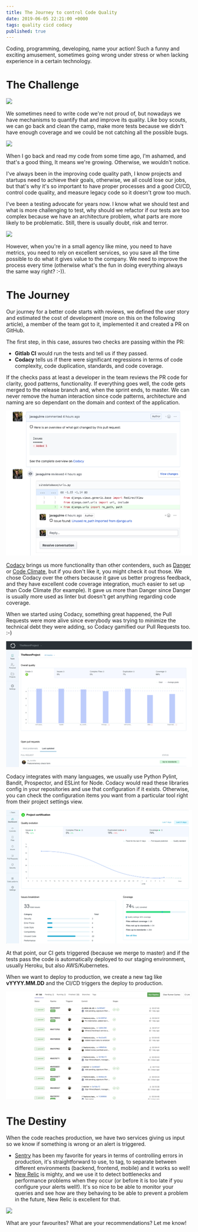 ```yaml
---
title: The Journey to control Code Quality
date: 2019-06-05 22:21:00 +0000
tags: quality cicd codacy
published: true
---
```


Coding, programming, developing, name your action! Such a funny and exciting amusement,
sometimes going wrong under stress or when lacking experience in a certain technology.

# The Challenge

![](https://media.giphy.com/media/xTkcERvSGMZOpp9RkI/giphy.gif)

We sometimes need to write code we're not proud of, but nowadays we have mechanisms to quantify that and improve its quality. Like boy scouts, we can go back and clean
the camp, make more tests because we didn't have enough coverage and we could be not catching all the possible bugs.

![](https://media.giphy.com/media/pFwRzOLfuGHok/giphy.gif)

When I go back and read my code from some time ago, I'm ashamed, and that's a good thing, It means we're growing. Otherwise, we wouldn't notice.

I've always been in the improving code quality path, I know projects and startups need to achieve their goals, otherwise, we all could lose our jobs, but that's why it's so important to have proper processes and a good CI/CD, control code quality, and measure legacy code so it doesn't grow too much.

I've been a testing advocate for years now. I know what we should test and what is more challenging to test, why should we refactor if our tests are too complex because we have an architecture problem, what parts are more likely to be problematic. Still, there is usually doubt, risk and terror.

![](https://media.giphy.com/media/Qw4X3FN8Elnz2ew3UFa/giphy.gif)

However, when you're in a small agency like mine, you need to have metrics, you need to rely on excellent services, so you save all the time possible to do what it gives value to the company. We need to improve the process every time (otherwise what's the fun in doing everything always the same way right? :-)).

# The Journey

Our journey for a better code starts with reviews, we defined the user story and estimated the cost of development (more on this on the following article), a member of the team got to it, implemented it and created a PR on GitHub.

The first step, in this case, assures two checks are passing within the PR:

- **Gitlab CI** would run the tests and tell us if they passed.
- **Codacy** tells us if there were significant regressions in terms of code complexity, code duplication, standards, and code coverage.

If the checks pass at least a developer in the team reviews the PR code for clarity, good patterns, functionality. If everything goes well, the code gets merged to the release branch and, when the sprint ends, to master. We can never remove the human interaction since code patterns, architecture and naming are so dependant on the domain and context of the application.

![](/../assets/images/ci-codacy.png)

[Codacy](https://codacy.com) brings us more functionality than other contenders, such as [Danger](https://danger.systems/) or [Code Climate](https://codeclimate.com/), but if you don't like it, you might check it out those. We chose Codacy over the others because it gave us better progress feedback, and they have excellent code coverage integration, much easier to set up than Code Climate (for example). It gave us more than Danger since Danger is usually more used as linter but doesn't get anything regarding code coverage.

When we started using Codacy, something great happened, the Pull Requests were more alive since everybody was trying to minimize the technical debt they were adding, so Codacy gamified our Pull Requests too. :-)

![](/../assets/images/codacy2.png)

Codacy integrates with many languages, we usually use Python Pylint, Bandit, Prospector, and ESLint for Node. Codacy would read these libraries config in your repositories and use that configuration if it exists. Otherwise, you can check the configuration items you want from a particular tool right from their project settings view.

![](/../assets/images/codacy1.png)

At that point, our CI gets triggered (because we merge to master) and if the tests pass the code is automatically deployed to our staging environment, usually Heroku, but also AWS/Kubernetes.

When we want to deploy to production, we create a new tag like **vYYYY.MM.DD** and the CI/CD triggers the deploy to production.

![](/../assets/images/gitlab-ci1.png)

# The Destiny

When the code reaches production, we have two services giving us input so we know if something is wrong or an alert is triggered.

- [Sentry](https://sentry.io) has been my favorite for years in terms of controlling errors in production, it's straightforward to use, to tag, to separate between different environments (backend, frontend, mobile) and it works so well!
- [New Relic](https://newrelic.com/) is mighty, and we use it to detect bottlenecks and performance problems when they occur (or before it is too late if you configure your alerts well!). It's so nice to be able to monitor your queries and see how are they behaving to be able to prevent a problem in the future, New Relic is excellent for that.

![](https://media.giphy.com/media/cI5CL3l9kZ62w0Kh3c/giphy.gif)

What are your favourites? What are your recommendations? Let me know!
